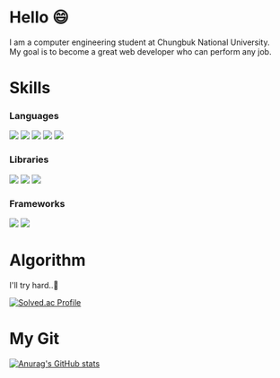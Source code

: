 # Hello 😄
I am a computer engineering student at Chungbuk National University.  
My goal is to become a great web developer who can perform any job.

# Skills
### Languages
<div>
  <img src="https://img.shields.io/badge/HTML-E34F26?style={스타일}&logo={로고이름}&logoColor={로고 색깔}"/>
  <img src="https://img.shields.io/badge/CSS-1572B6?style={스타일}&logo={로고이름}&logoColor={로고 색깔}"/>
  <img src="https://img.shields.io/badge/JavaScript-F7DF1E?style={스타일}&logo={로고이름}&logoColor={로고 색깔}"/>
  <img src="https://img.shields.io/badge/JAVA-F80000?style={스타일}&logo={로고이름}&logoColor={로고 색깔}"/>
  <img src="https://img.shields.io/badge/SQL-003B57?style={스타일}&logo={로고이름}&logoColor={로고 색깔}"/>
</div>

### Libraries
<div>
  <img src="https://img.shields.io/badge/Sass-CC6699?style={스타일}&logo={로고이름}&logoColor={로고 색깔}"/>
  <img src="https://img.shields.io/badge/Axios-5A29E4?style={스타일}&logo={로고이름}&logoColor={로고 색깔}"/>
  <img src="https://img.shields.io/badge/Redux-764ABC?style={스타일}&logo={로고이름}&logoColor={로고 색깔}"/>
</div>

### Frameworks
<div>
  <img src="https://img.shields.io/badge/REACT-61DAFB?style={스타일}&logo={로고이름}&logoColor={로고 색깔}"/>
  <img src="https://img.shields.io/badge/Spring-6DB33F?style={스타일}&logo={로고이름}&logoColor={로고 색깔}"/>
</div>

# Algorithm
I'll try hard..🌱

[![Solved.ac Profile](http://mazassumnida.wtf/api/v2/generate_badge?boj=klg3377)](https://solved.ac/klg3377/)


# My Git
[![Anurag's GitHub stats](https://github-readme-stats.vercel.app/api?username=KwonEunchan)](https://github.com/KwonEunchan/github-readme-stats)




<!--
**KwonEunchan/KwonEunchan** is a ✨ _special_ ✨ repository because its `README.md` (this file) appears on your GitHub profile.

Here are some ideas to get you started:

- 🔭 I’m currently working on ...
- 🌱 I’m currently learning ...
- 👯 I’m looking to collaborate on ...
- 🤔 I’m looking for help with ...
- 💬 Ask me about ...
- 📫 How to reach me: ...
- 😄 Pronouns: ...
- ⚡ Fun fact: ...
-->
